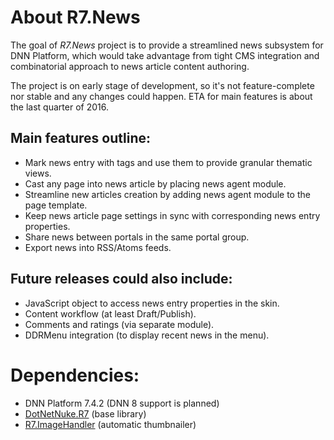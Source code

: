 # About R7.News

The goal of *R7.News* project is to provide a streamlined news subsystem for DNN Platform, 
which would take advantage from tight CMS integration and combinatorial approach to news article content authoring.

The project is on early stage of development, so it's not feature-complete nor stable and any changes could happen. 
ETA for main features is about the last quarter of 2016.

## Main features outline:

* Mark news entry with tags and use them to provide granular thematic views.
* Cast any page into news article by placing news agent module.
* Streamline new articles creation by adding news agent module to the page template.
* Keep news article page settings in sync with corresponding news entry properties.
* Share news between portals in the same portal group.
* Export news into RSS/Atoms feeds.

## Future releases could also include:

* JavaScript object to access news entry properties in the skin.
* Content workflow (at least Draft/Publish).
* Comments and ratings (via separate module).
* DDRMenu integration (to display recent news in the menu).

# Dependencies:

* DNN Platform 7.4.2 (DNN 8 support is planned)
* [DotNetNuke.R7](https://github.com/roman-yagodin/DotNetNuke.R7) (base library)
* [R7.ImageHandler](https://github.com/roman-yagodin/R7.ImageHandler) (automatic thumbnailer)
